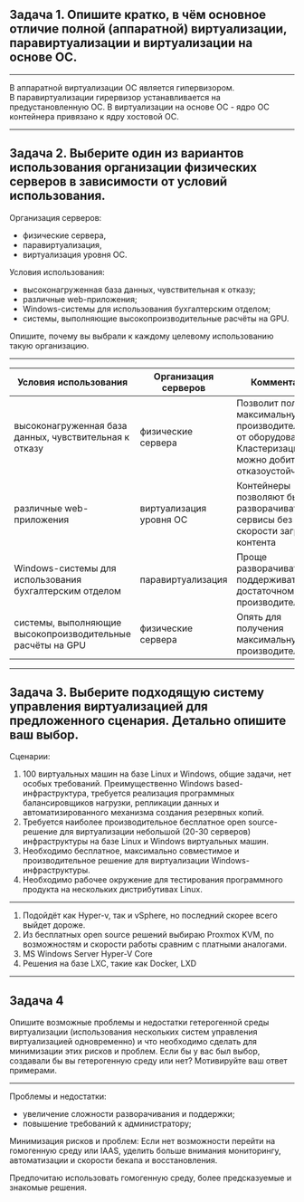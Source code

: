 ## Задача 1. Опишите кратко, в чём основное отличие полной (аппаратной) виртуализации, паравиртуализации и виртуализации на основе ОС.

----
В аппаратной виртуализации ОС является гипервизором.  
В паравиртуализации гирервизор устанавливается на предустановленную ОС.
В виртуализации на основе ОС - ядро ОС контейнера привязано к ядру хостовой ОС.  

----

## Задача 2. Выберите один из вариантов использования организации физических серверов в зависимости от условий использования.

Организация серверов:

- физические сервера,
- паравиртуализация,
- виртуализация уровня ОС.

Условия использования:

- высоконагруженная база данных, чувствительная к отказу;
- различные web-приложения;
- Windows-системы для использования бухгалтерским отделом;
- системы, выполняющие высокопроизводительные расчёты на GPU.

Опишите, почему вы выбрали к каждому целевому использованию такую организацию.

----
| Условия использования  | Организация серверов | Комментарий |
| ------------- | ------------- | ------------- |
| высоконагруженная база данных, чувствительная к отказу | физические сервера | Позволит получить максимальную производительность от оборудования. Кластеризацией можно добиться отказоустойчивости |
| различные web-приложения | виртуализация уровня ОС | Контейнеры позволяют быстро разворачивать сервисы без потери скорости загрузка контента |
| Windows-системы для использования бухгалтерским отделом | паравиртуализация | Проще разворачивать и поддерживать при достаточном уровне производительсти |
| системы, выполняющие высокопроизводительные расчёты на GPU | физические сервера | Опять для получения максимальную производительности |

----


## Задача 3. Выберите подходящую систему управления виртуализацией для предложенного сценария. Детально опишите ваш выбор.

Сценарии:

1. 100 виртуальных машин на базе Linux и Windows, общие задачи, нет особых требований. Преимущественно Windows based-инфраструктура, требуется реализация программных балансировщиков нагрузки, репликации данных и автоматизированного механизма создания резервных копий.
2. Требуется наиболее производительное бесплатное open source-решение для виртуализации небольшой (20-30 серверов) инфраструктуры на базе Linux и Windows виртуальных машин.
3. Необходимо бесплатное, максимально совместимое и производительное решение для виртуализации Windows-инфраструктуры.
4. Необходимо рабочее окружение для тестирования программного продукта на нескольких дистрибутивах Linux.

----
1. Подойдёт как Hyper-v, так и vSphere, но последний скорее всего выйдет дороже.
2. Из бесплатных open source решений выбираю Proxmox KVM, по возможностям и скорости работы сравним с платными аналогами.
3. MS Windows Server Hyper-V Core
4. Решения на базе LXC, такие как Docker, LXD

----

## Задача 4

Опишите возможные проблемы и недостатки гетерогенной среды виртуализации (использования нескольких систем управления виртуализацией одновременно) и что необходимо сделать для минимизации этих рисков и проблем. Если бы у вас был выбор, создавали бы вы гетерогенную среду или нет? Мотивируйте ваш ответ примерами.

----

Проблемы и недостатки:  
* увеличение сложности разворачивания и поддержки;
* повышение требований к администратору;  

Минимизация рисков и проблем:
Если нет возможности перейти на гомогенную среду или IAAS, уделить больше внимания мониторингу, автоматизации и скорости бекапа и восстановления.

Предпочитаю использовать гомогенную среду, более предсказуемые и знакомые решения.
